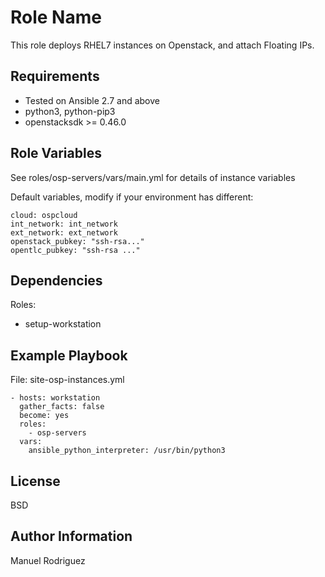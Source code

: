 Role Name
=========

This role deploys RHEL7 instances on Openstack, and attach Floating IPs.

Requirements
------------

- Tested on Ansible 2.7 and above
- python3, python-pip3
- openstacksdk >= 0.46.0

Role Variables
--------------

See roles/osp-servers/vars/main.yml for details of instance variables

Default variables, modify if your environment has different:

```
cloud: ospcloud
int_network: int_network
ext_network: ext_network
openstack_pubkey: "ssh-rsa..."
opentlc_pubkey: "ssh-rsa ..."
```

Dependencies
------------

Roles:
- setup-workstation

Example Playbook
----------------

File: site-osp-instances.yml
```
- hosts: workstation
  gather_facts: false
  become: yes
  roles:
    - osp-servers
  vars:
    ansible_python_interpreter: /usr/bin/python3
```

License
-------

BSD

Author Information
------------------

Manuel Rodriguez

